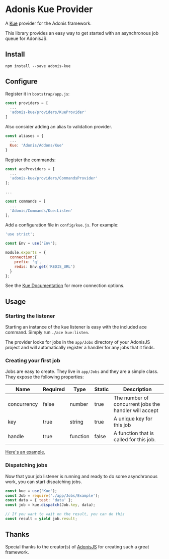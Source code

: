 # Adonis Kue Provider

A [Kue](https://github.com/Automattic/kue) provider for the Adonis framework.

This library provides an easy way to get started with an asynchronous job queue for AdonisJS.

## Install

```
npm install --save adonis-kue
```

## Configure

Register it in `bootstrap/app.js`:

```javascript
const providers = [
  ...
  'adonis-kue/providers/KueProvider'
]
```

Also consider adding an alias to validation provider.

```javascript
const aliases = {
  ...
  Kue: 'Adonis/Addons/Kue'
}
```

Register the commands:

```javascript
const aceProviders = [
  ...
  'adonis-kue/providers/CommandsProvider'
];

...

const commands = [
  ...
  'Adonis/Commands/Kue:Listen'
];
```

Add a configuration file in `config/kue.js`. For example:

```javascript
'use strict';

const Env = use('Env');

module.exports = {
  connection:{
    prefix: 'q',
    redis: Env.get('REDIS_URL')
  }
};

```

See the [Kue Documentation](https://github.com/Automattic/kue#redis-connection-settings) for more connection options.

## Usage

### Starting the listener

Starting an instance of the kue listener is easy with the included ace command. Simply run `./ace kue:listen`.

The provider looks for jobs in the `app/Jobs` directory of your AdonisJS project and will automatically register a handler for any jobs that it finds.

### Creating your first job

Jobs are easy to create. They live in `app/Jobs` and they are a simple class. They expose the following properties:

| Name        | Required | Type      | Static | Description                                           |
|-------------|----------|-----------|--------|-----------------------------------------------|
| concurrency | false    | number    | true   | The number of concurrent jobs the handler will accept |
| key         | true     | string    | true   | A unique key for this job                             |
| handle      | true     | function  | false  | A function that is called for this job.               |

[Here's an example.](examples/app/Jobs/Example.js)

### Dispatching jobs

Now that your job listener is running and ready to do some asynchronous work, you can start dispatching jobs. 

```javascript
const kue = use('Kue');
const Job = require('./app/Jobs/Example');
const data = { test: 'data' };
const job = kue.dispatch(Job.key, data);

// If you want to wait on the result, you can do this
const result = yield job.result;
```

## Thanks

Special thanks to the creator(s) of [AdonisJS](http://adonisjs.com/) for creating such a great framework.
